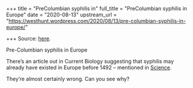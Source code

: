 +++
title = "PreColumbian syphilis in"
full_title = "PreColumbian syphilis in Europe"
date = "2020-08-13"
upstream_url = "https://westhunt.wordpress.com/2020/08/13/pre-columbian-syphilis-in-europe/"

+++
Source: [here](https://westhunt.wordpress.com/2020/08/13/pre-columbian-syphilis-in-europe/).

Pre-Columbian syphilis in Europe

There’s an article out in Current Biology suggesting that syphilis may
already have existed in Europe before 1492 – mentioned in
[Science](https://www.sciencemag.org/news/2020/08/medieval-dna-suggests-columbus-didn-t-trigger-syphilis-epidemic-europe).

They’re almost certainly wrong. Can you see why?








